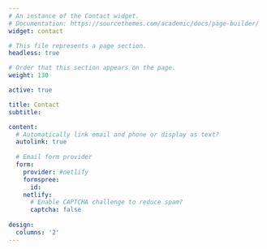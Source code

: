 ```yaml
---
# An instance of the Contact widget.
# Documentation: https://sourcethemes.com/academic/docs/page-builder/
widget: contact

# This file represents a page section.
headless: true

# Order that this section appears on the page.
weight: 130

active: true 

title: Contact
subtitle:

content:
  # Automatically link email and phone or display as text?
  autolink: true
  
  # Email form provider
  form:
    provider: #netlify
    formspree:
      id:
    netlify:
      # Enable CAPTCHA challenge to reduce spam?
      captcha: false
  
design:
  columns: '2'
---
```

